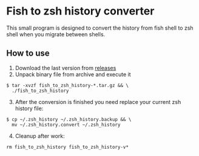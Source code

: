 # Fish to zsh history converter

This small program is designed to convert the history from fish shell to zsh shell when you migrate between shells.

## How to use

1. Download the last version from [releases](https://github.com/zet694/fish_to_zsh_history/releases)
2. Unpack binary file from archive and execute it
```
$ tar -xvzf fish_to_zsh_history-*.tar.gz && \
  ./fish_to_zsh_history
```
3. After the conversion is finished you need replace your current zsh history file:
```
$ cp ~/.zsh_history ~/.zsh_history.backup && \
  mv ~/.zsh_history.convert ~/.zsh_history
```
4. Cleanup after work:
```
rm fish_to_zsh_history fish_to_zsh_history-v*
```
